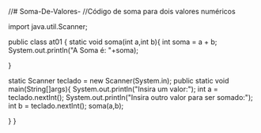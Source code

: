 //# Soma-De-Valores-
//Código de soma para dois valores numéricos  

import java.util.Scanner;

public class at01 {
 static void soma(int a,int b){
	 int soma = a + b;
	 System.out.println("A Soma é: "+soma);
	 
 } 
	
static Scanner teclado = new Scanner(System.in);
 public static void main(String[]args){
	System.out.println("Insira um valor:");
	 int a = teclado.nextInt();
	 System.out.println("Insira outro valor para ser somado:");
	 int b = teclado.nextInt();
	soma(a,b);
	
}
}

